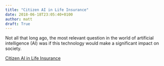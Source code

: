 ```yaml
---
title: "Citizen AI in Life Insurance"
date: 2018-06-18T23:05:40+0100
author: matt
draft: True
---
```

Not all that long ago, the most relevant question in the world of artificial intelligence (AI) was if this technology would make a significant impact on society.

[ Citizen AI in Life Insurance ]( https://insuranceblog.accenture.com/citizen-ai-in-life-insurance )
